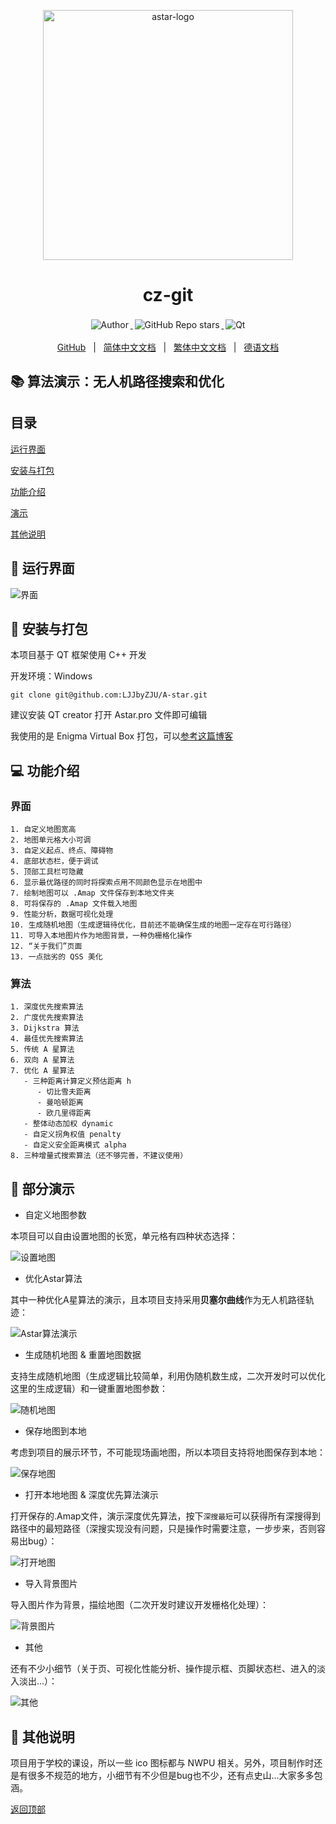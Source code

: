 <p align="center">
    <a target="_blank" href="https://github.com/LJJbyZJU/Astar">
        <img src="https://github.com/LJJbyZJU/Astar/blob/main/README/RDME_IMG/purchase.png" alt="astar-logo" width="400" data-width="400" data-height="400">
    </a>
</p>

<h1 align="center">cz-git</h1>

<p align="center">
    <a target="_blank" href="https://github.com/LJJbyZJU">
      <img style="display:inline-block;margin:0.2em;" alt="Author" src="https://img.shields.io/badge/Author-Junjie Li-blue.svg?logo=autoit&style=flat">
    </a>
    <a target="_blank" href="https://github.com/LJJbyZJU/Astar">
      <img style="display:inline-block;margin:0.2em;" alt="GitHub Repo stars" src="https://img.shields.io/github/stars/LJJbyZJU/Astar?style=social">
    </a>
    <a target="_blank" href="https://github.com/LJJbyZJU/Astar">
      <img style="display:inline-block;margin:0.2em;" alt="Qt" src="https://img.shields.io/badge/Framework-Qt-green.svg?logo=Qt&style=flat">
    </a>
</p>

<p align="center">
    <a href="https://github.com/LJJbyZJU/Astar">GitHub</a>
    &nbsp; | &nbsp;
    <a href="https://github.com/LJJbyZJU/Astar/blob/main/README/README.zh_CN.md">简体中文文档</a>
    &nbsp; | &nbsp;
    <a href="https://github.com/LJJbyZJU/Astar/blob/main/README/README.zh_TW.md">繁体中文文档</a>
    &nbsp; | &nbsp;
    <a href="https://github.com/LJJbyZJU/Astar/blob/main/README/README.de_DE.md">德语文档</a>
</p>

## 📚 算法演示：无人机路径搜索和优化

## 目录

[运行界面](#运行界面)

[安装与打包](#安装与打包)

[功能介绍](#功能介绍)

[演示](#部分演示)

[其他说明](#其他说明)

## 🤖 运行界面

![界面](./RDME_IMG/界面.jpg)

## 🚀 安装与打包

本项目基于 QT 框架使用 C++ 开发

开发环境：Windows

```
git clone git@github.com:LJJbyZJU/A-star.git
```

建议安装 QT creator 打开 Astar.pro 文件即可编辑

我使用的是 Enigma Virtual Box 打包，可以[参考这篇博客](https://blog.csdn.net/qq_40994692/article/details/113880198)

## 💻 功能介绍

### 界面

```
1. 自定义地图宽高
2. 地图单元格大小可调
3. 自定义起点、终点、障碍物
4. 底部状态栏，便于调试
5. 顶部工具栏可隐藏
6. 显示最优路径的同时将探索点用不同颜色显示在地图中
7. 绘制地图可以 .Amap 文件保存到本地文件夹
8. 可将保存的 .Amap 文件载入地图
9. 性能分析，数据可视化处理
10. 生成随机地图（生成逻辑待优化，目前还不能确保生成的地图一定存在可行路径）
11. 可导入本地图片作为地图背景，一种伪栅格化操作
12. “关于我们”页面
13. 一点拙劣的 QSS 美化
```

### 算法

```
1. 深度优先搜索算法
2. 广度优先搜索算法
3. Dijkstra 算法
4. 最佳优先搜索算法
5. 传统 A 星算法
6. 双向 A 星算法
7. 优化 A 星算法
   - 三种距离计算定义预估距离 h
      - 切比雪夫距离
      - 曼哈顿距离
      - 欧几里得距离
   - 整体动态加权 dynamic
   - 自定义拐角权值 penalty
   - 自定义安全距离模式 alpha
8. 三种增量式搜索算法（还不够完善，不建议使用）
```

## 🤝 部分演示

- 自定义地图参数

本项目可以自由设置地图的长宽，单元格有四种状态选择：

![设置地图](./RDME_IMG/Astar_gif/设置地图.gif)

- 优化Astar算法

其中一种优化A星算法的演示，且本项目支持采用**贝塞尔曲线**作为无人机路径轨迹：

![Astar算法演示](./RDME_IMG/Astar_gif/A星&贝塞尔.gif)

- 生成随机地图 & 重置地图数据

支持生成随机地图（生成逻辑比较简单，利用伪随机数生成，二次开发时可以优化这里的生成逻辑）和一键重置地图参数：

![随机地图](./RDME_IMG/Astar_gif/随机地图.gif)

- 保存地图到本地

考虑到项目的展示环节，不可能现场画地图，所以本项目支持将地图保存到本地：

![保存地图](./RDME_IMG/Astar_gif/保存地图.gif)

- 打开本地地图 & 深度优先算法演示

打开保存的.Amap文件，演示深度优先算法，按下`深搜最短`可以获得所有深搜得到路径中的最短路径（深搜实现没有问题，只是操作时需要注意，一步步来，否则容易出bug）：

![打开地图](./RDME_IMG/Astar_gif/深搜.gif)

- 导入背景图片

导入图片作为背景，描绘地图（二次开发时建议开发栅格化处理）：

![背景图片](./RDME_IMG/Astar_gif/打开&清除背景.gif)

- 其他

还有不少小细节（关于页、可视化性能分析、操作提示框、页脚状态栏、进入的淡入淡出...）：

![其他](./RDME_IMG/Astar_gif/其他.gif)

## 📝 其他说明

项目用于学校的课设，所以一些 ico 图标都与 NWPU 相关。另外，项目制作时还是有很多不规范的地方，小细节有不少但是bug也不少，还有点史山...大家多多包涵。

[返回顶部](#A-star)